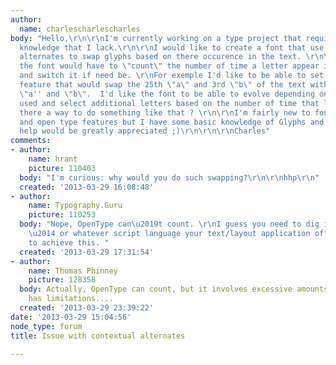 ```yaml
---
author:
  name: charlescharlescharles
body: "Hello,\r\n\r\nI'm currently working on a type project that requires some opentype
  knowledge that I lack.\r\n\r\nI would like to create a font that use contextual
  alternates to swap glyphs based on there occurence in the text. \r\n\r\nTherefore
  the font would have to \"count\" the number of time a letter appear in the text
  and switch it if need be. \r\nFor exemple I'd like to be able to set an opentype
  feature that would swap the 25th \"a\" and 3rd \"b\" of the text with an alternative
  \"a'' and \"b\".  I'd like the font to be able to evolve depending on the content
  used and select additional letters based on the number of time that letter was used.\r\n\r\nIs
  there a way to do something like that ? \r\n\r\nI'm fairly new to font creation
  and open type features but I have some basic knowledge of Glyphs and Robotfont.\r\n\r\nAny
  help would be greatly appreciated ;)\r\n\r\n\r\nCharles"
comments:
- author:
    name: hrant
    picture: 110403
  body: "I'm curious: why would you do such swapping?\r\n\r\nhhp\r\n"
  created: '2013-03-29 16:08:48'
- author:
    name: Typography.Guru
    picture: 110253
  body: "Nope, OpenType can\u2019t count. \r\nI guess you need to dig into JavaScript
    \u2014 or whatever script language your text/layout application offers you \u2014
    to achieve this. "
  created: '2013-03-29 17:31:54'
- author:
    name: Thomas Phinney
    picture: 128358
  body: Actually, OpenType can count, but it involves excessive amounts of code, and
    has limitations....
  created: '2013-03-29 23:39:22'
date: '2013-03-29 15:04:56'
node_type: forum
title: Issue with contextual alternates

---
```

